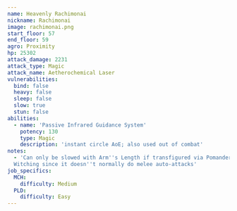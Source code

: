 ```yaml
---
name: Heavenly Rachimonai
nickname: Rachimonai
image: rachimonai.png
start_floor: 57
end_floor: 59
agro: Proximity
hp: 25302
attack_damage: 2231
attack_type: Magic
attack_name: Aetherochemical Laser
vulnerabilities:
  bind: false
  heavy: false
  sleep: false
  slow: true
  stun: false
abilities:
  - name: 'Passive Infrared Guidance System'
    potency: 130
    type: Magic
    description: 'instant circle AoE; also used out of combat'
notes:
  - 'Can only be slowed with Arm''s Length if transfigured via Pomander of
  Witching since it doesn''t normally do melee auto-attacks'
job_specifics:
  MCH:
    difficulty: Medium
  PLD:
    difficulty: Easy
---
```

